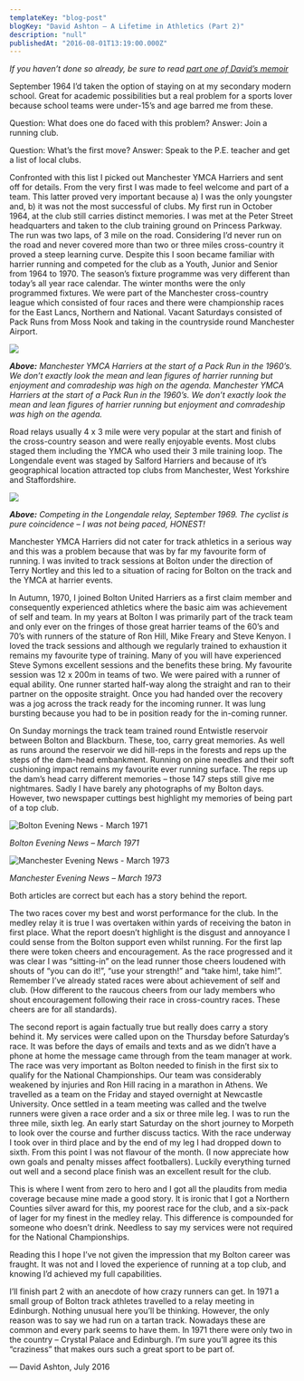 ```yaml
---
templateKey: "blog-post"
blogKey: "David Ashton – A Lifetime in Athletics (Part 2)"
description: "null"
publishedAt: "2016-08-01T13:19:00.000Z"
---
```

_If you haven’t done so already, be sure to read [part one of David’s memoir](/david-ashton-a-lifetime-in-athletics-part-1)_

September 1964 I’d taken the option of staying on at my secondary modern school. Great for academic possibilities but a real problem for a sports lover because school teams were under-15’s and age barred me from these.

Question: What does one do faced with this problem?
Answer: Join a running club.

Question: What’s the first move?
Answer: Speak to the P.E. teacher and get a list of local clubs.

Confronted with this list I picked out Manchester YMCA Harriers and sent off for details. From the very first I was made to feel welcome and part of a team. This latter proved very important because a) I was the only youngster and, b) it was not the most successful of clubs. My first run in October 1964, at the club still carries distinct memories. I was met at the Peter Street headquarters and taken to the club training ground on Princess Parkway. The run was two laps, of 3 mile on the road. Considering I’d never run on the road and never covered more than two or three miles cross-country it proved a steep learning curve. Despite this I soon became familiar with harrier running and competed for the club as a Youth, Junior and Senior from 1964 to 1970. The season’s fixture programme was very different than today’s all year race calendar. The winter months were the only programmed fixtures. We were part of the Manchester cross-country league which consisted of four races and there were championship races for the East Lancs, Northern and National. Vacant Saturdays consisted of Pack Runs from Moss Nook and taking in the countryside round Manchester Airport.

![](/media/2016-12-dashton2_01.jpg)

_**Above:** Manchester YMCA Harriers at the start of a Pack Run in the 1960’s.  We don’t exactly look the mean and lean figures of harrier running but enjoyment and comradeship was high on the agenda.
Manchester YMCA Harriers at the start of a Pack Run in the 1960’s. We don’t exactly look the mean and lean figures of harrier running but enjoyment and comradeship was high on the agenda._

Road relays usually 4 x 3 mile were very popular at the start and finish of the cross-country season and were really enjoyable events. Most clubs staged them including the YMCA who used their 3 mile training loop. The Longendale event was staged by Salford Harriers and because of it’s geographical location attracted top clubs from Manchester, West Yorkshire and Staffordshire.

![](/media/2016-12-dashton2_02.jpg)

_**Above:** Competing in the Longendale relay, September 1969. The cyclist is pure coincidence – I was not being paced, HONEST!_

Manchester YMCA Harriers did not cater for track athletics in a serious way and this was a problem because that was by far my favourite form of running. I was invited to track sessions at Bolton under the direction of Terry Nortley and this led to a situation of racing for Bolton on the track and the YMCA at harrier events.

In Autumn, 1970, I joined Bolton United Harriers as a first claim member and consequently experienced athletics where the basic aim was achievement of self and team. In my years at Bolton I was primarily part of the track team and only ever on the fringes of those great harrier teams of the 60’s and 70’s with runners of the stature of Ron Hill, Mike Freary and Steve Kenyon. I loved the track sessions and although we regularly trained to exhaustion it remains my favourite type of training. Many of you will have experienced Steve Symons excellent sessions and the benefits these bring. My favourite session was 12 x 200m in teams of two. We were paired with a runner of equal ability. One runner started half-way along the straight and ran to their partner on the opposite straight. Once you had handed over the recovery was a jog across the track ready for the incoming runner. It was lung bursting because you had to be in position ready for the in-coming runner.

On Sunday mornings the track team trained round Entwistle reservoir between Bolton and Blackburn. These, too, carry great memories. As well as runs around the reservoir we did hill-reps in the forests and reps up the steps of the dam-head embankment. Running on pine needles and their soft cushioning impact remains my favourite ever running surface. The reps up the dam’s head carry different memories – those 147 steps still give me nightmares. Sadly I have barely any photographs of my Bolton days. However, two newspaper cuttings best highlight my memories of being part of a top club.

![Bolton Evening News - March 1971](/media/2016-12-dashton2_03.jpg)

_Bolton Evening News – March 1971_

![Manchester Evening News - March 1973](/media/2016-12-dashton2_04.jpg)

_Manchester Evening News – March 1973_

Both articles are correct but each has a story behind the report.

The two races cover my best and worst performance for the club. In the medley relay it is true I was overtaken within yards of receiving the baton in first place. What the report doesn’t highlight is the disgust and annoyance I could sense from the Bolton support even whilst running. For the first lap there were token cheers and encouragement. As the race progressed and it was clear I was “sitting-in” on the lead runner those cheers loudened with shouts of “you can do it!”, “use your strength!” and “take him!, take him!”. Remember I’ve already stated races were about achievement of self and club. (How different to the raucous cheers from our lady members who shout encouragement following their race in cross-country races. These cheers are for all standards).

The second report is again factually true but really does carry a story behind it. My services were called upon on the Thursday before Saturday’s race. It was before the days of emails and texts and as we didn’t have a phone at home the message came through from the team manager at work. The race was very important as Bolton needed to finish in the first six to qualify for the National Championships. Our team was considerably weakened by injuries and Ron Hill racing in a marathon in Athens. We travelled as a team on the Friday and stayed overnight at Newcastle University. Once settled in a team meeting was called and the twelve runners were given a race order and a six or three mile leg. I was to run the three mile, sixth leg. An early start Saturday on the short journey to Morpeth to look over the course and further discuss tactics. With the race underway I took over in third place and by the end of my leg I had dropped down to sixth. From this point I was not flavour of the month. (I now appreciate how own goals and penalty misses affect footballers). Luckily everything turned out well and a second place finish was an excellent result for the club.

This is where I went from zero to hero and I got all the plaudits from media coverage because mine made a good story. It is ironic that I got a Northern Counties silver award for this, my poorest race for the club, and a six-pack of lager for my finest in the medley relay. This difference is compounded for someone who doesn’t drink. Needless to say my services were not required for the National Championships.

Reading this I hope I’ve not given the impression that my Bolton career was fraught. It was not and I loved the experience of running at a top club, and knowing I’d achieved my full capabilities.

I’ll finish part 2 with an anecdote of how crazy runners can get. In 1971 a small group of Bolton track athletes travelled to a relay meeting in Edinburgh. Nothing unusual here you’ll be thinking. However, the only reason was to say we had run on a tartan track. Nowadays these are common and every park seems to have them. In 1971 there were only two in the country – Crystal Palace and Edinburgh. I’m sure you’ll agree its this “craziness” that makes ours such a great sport to be part of.

&mdash; David Ashton, July 2016
